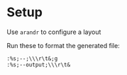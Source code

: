 # Setup

Use `arandr` to configure a layout

Run these to format the generated file:
```
:%s;--;\\\r\t&;g
:%s;--output;\\\r\t&
```

